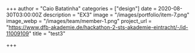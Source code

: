 +++
author = "Caio Batatinha"
categories = ["design"]
date = 2020-08-30T03:00:00Z
description = "EX3"
image = "/images/portfolio/item-7.png"
image_webp = "/images/team/member-1.png"
project_url = "https://www.dfb-akademie.de/hackathon-2-sts-akademie-eintracht/-/id-11009109"
title = "test3"

+++

